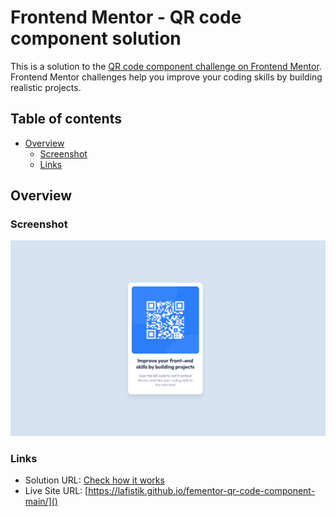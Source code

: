 # Frontend Mentor - QR code component solution

This is a solution to the [QR code component challenge on Frontend Mentor](https://www.frontendmentor.io/challenges/qr-code-component-iux_sIO_H). Frontend Mentor challenges help you improve your coding skills by building realistic projects.

## Table of contents

- [Overview](#overview)
  - [Screenshot](#screenshot)
  - [Links](#links)

## Overview

### Screenshot

![](./qr-code-component__screenshot.png)

### Links

- Solution URL: [Check how it works](https://github.com/lafistik/fementor-qr-code-component-main)
- Live Site URL: [https://lafistik.github.io/fementor-qr-code-component-main/]()
